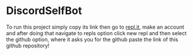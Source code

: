 # DiscordSelfBot
To run this project simply copy its link then go to [repl.it](https://repl.it), make an account and after doing that navigate to repls option click new repl and then select the github option, where it asks you for the github paste the link of this github repository! 
